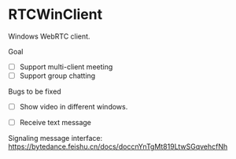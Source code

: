 # RTCWinClient
Windows WebRTC client.

Goal

- [ ] Support multi-client meeting
- [ ] Support group chatting

Bugs to be fixed

- [ ] Show video in different windows.
- [ ] Receive text message



Signaling message interface: https://bytedance.feishu.cn/docs/doccnYnTgMt819LtwSGqvehcfNh